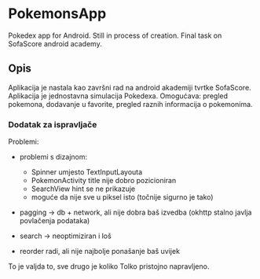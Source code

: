 # PokemonsApp
Pokedex app for Android. Still in process of creation.
Final task on SofaScore android academy.

## Opis
Aplikacija je nastala kao završni rad na android akademiji tvrtke SofaScore.
Aplikacija je jednostavna simulacija Pokedexa.
Omogućava: pregled pokemona, dodavanje u favorite, pregled raznih informacija o pokemonima.

### Dodatak za ispravljače
Problemi:
- problemi s dizajnom:
    - Spinner umjesto TextInputLayouta
    - PokemonActivity title nije dobro pozicioniran
    - SearchView hint se ne prikazuje
    - moguće da nije sve u piksel isto (točnije sigurno je tako)

- pagging -> db + network, ali nije dobra baš izvedba (okhttp stalno javlja povlačenja podataka)
- search -> neoptimiziran i loš
- reorder radi, ali nije najbolje ponašanje baš uvijek

To je valjda to, sve drugo je koliko Tolko pristojno napravljeno.
